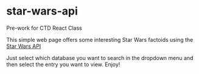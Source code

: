 # star-wars-api
Pre-work for CTD React Class

This simple web page offers some interesting Star Wars factoids using the [Star Wars API](https://swapi.dev/)

Just select which database you want to search in the dropdown menu and then select the entry you want to view. Enjoy!
